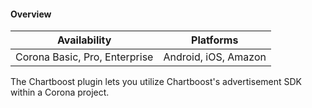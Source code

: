 #### Overview
| **Availability** | **Platforms**|
|---|---|
|Corona Basic, Pro, Enterprise|Android, iOS, Amazon|


The Chartboost plugin lets you utilize Chartboost's advertisement SDK within a Corona project.
